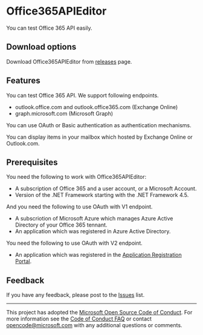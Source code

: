 # Office365APIEditor

You can test Office 365 API easily.

## Download options

Download Office365APIEditor from [releases](https://github.com/Microsoft/Office365APIEditor/releases) page.

## Features

You can test Office 365 API. We support following endpoints.
- outlook.office.com and outlook.office365.com (Exchange Online)
- graph.microsoft.com (Microsoft Graph)

You can use OAuth or Basic authentication as authentication mechanisms.

You can display items in your mailbox which hosted by Exchange Online or Outlook.com.

## Prerequisites

You need the following to work with Office365APIEditor:
- A subscription of Office 365 and a user account, or a Microsoft Account.
- Version of the .NET Framework starting with the .NET Framework 4.5.

And you need the following to use OAuth with V1 endpoint.

- A subscriotion of Microsoft Azure which manages Azure Active Directory of your Office 365 tennant.
- An application which was registered in Azure Active Directory.

You need the following to use OAuth with V2 endpoint.

- An application which was registered in the [Application Registration Portal](https://apps.dev.microsoft.com/).

## Feedback

If you have any feedback, please post to the [Issues](https://github.com/Microsoft/Office365APIEditor/issues) list.

---
This project has adopted the [Microsoft Open Source Code of Conduct](https://opensource.microsoft.com/codeofconduct/). For more information see the [Code of Conduct FAQ](https://opensource.microsoft.com/codeofconduct/faq/) or contact [opencode@microsoft.com](mailto:opencode@microsoft.com) with any additional questions or comments.
